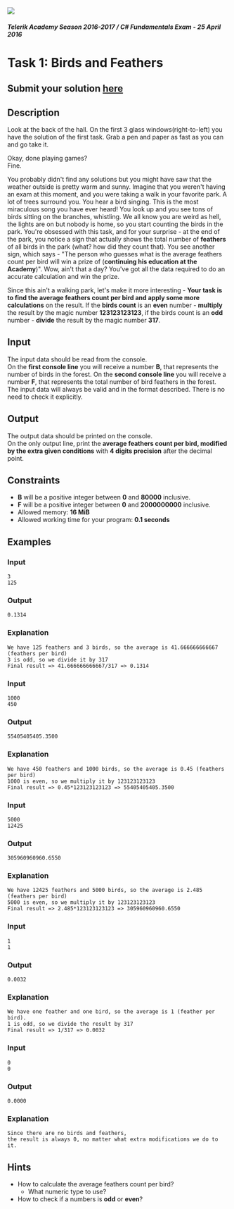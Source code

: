 <img src="https://raw.githubusercontent.com/TelerikAcademy/Common/master/logos/telerik-header-logo.png" />

#### _Telerik Academy Season 2016-2017 / C# Fundamentals Exam - 25 April 2016_

# Task 1: Birds and Feathers

## Submit your solution [here](http://bgcoder.com/Contests/Practice/Index/337#0)

## Description

Look at the back of the hall. On the first 3 glass windows(right-to-left) you have the solution of the first task. Grab a pen and paper as fast as you can and go take it.

Okay, done playing games?  
Fine.

You probably didn't find any solutions but you might have saw that the weather outside is pretty warm and sunny. Imagine that you weren't having an exam at this moment, and you were taking a walk in your favorite park. A lot of trees surround you. You hear a bird singing. This is the most miraculous song you have ever heard! You look up and you see tons of birds sitting on the branches, whistling. We all know you are weird as hell, the lights are on but nobody is home, so you start counting the birds in the park. You're obsessed with this task, and for your surprise - at the end of the park, you notice a sign that actually shows the total number of **feathers** of all birds in the park (what? how did they count that). You see another sign, which says - "The person who guesses what is the average feathers count per bird will win a prize of (**continuing his education at the Academy**)". Wow, ain't that a day? You've got all the data required to do an accurate calculation and win the prize.

Since this ain't a walking park, let's make it more interesting - **Your task is to find the average feathers count per bird and apply some more calculations** on the result. If the **birds count** is an **even** number - **multiply** the result by the magic number **123123123123**, if the birds count is an **odd** number - **divide** the result by the magic number **317**.

## Input

The input data should be read from the console.  
On the **first console line** you will receive a number **B**, that represents the number of birds in the forest.
On the **second console line** you will receive a number **F**, that represents the total number of bird feathers in the forest.
The input data will always be valid and in the format described. There is no need to check it explicitly.

## Output

The output data should be printed on the console.  
On the only output line, print the **average feathers count per bird, modified by the extra given conditions** with **4 digits precision** after the decimal point.

## Constraints
- **B** will be a positive integer between **0** and **80000** inclusive.
- **F** will be a positive integer between **0** and **2000000000** inclusive.
- Allowed memory: **16 MiB**
- Allowed working time for your program: **0.1 seconds**

## Examples

### Input
```
3
125
```

### Output
```
0.1314
```

### Explanation
```
We have 125 feathers and 3 birds, so the average is 41.666666666667 (feathers per bird)
3 is odd, so we divide it by 317
Final result => 41.666666666667/317 => 0.1314
```

### Input
```
1000
450
```

### Output
```
55405405405.3500
```

### Explanation
```
We have 450 feathers and 1000 birds, so the average is 0.45 (feathers per bird)
1000 is even, so we multiply it by 123123123123
Final result => 0.45*123123123123 => 55405405405.3500
```

### Input
```
5000
12425
```

### Output
```
305960960960.6550
```

### Explanation
```
We have 12425 feathers and 5000 birds, so the average is 2.485 (feathers per bird)
5000 is even, so we multiply it by 123123123123
Final result => 2.485*123123123123 => 305960960960.6550
```
### Input
```
1
1
```

### Output
```
0.0032
```

### Explanation
```
We have one feather and one bird, so the average is 1 (feather per bird).
1 is odd, so we divide the result by 317
Final result => 1/317 => 0.0032
```
### Input
```
0
0
```

### Output
```
0.0000
```

### Explanation
```
Since there are no birds and feathers,
the result is always 0, no matter what extra modifications we do to it.
```

## Hints
- How to calculate the average feathers count per bird?
  - What numeric type to use?
- How to check if a numbers is **odd** or **even**?
